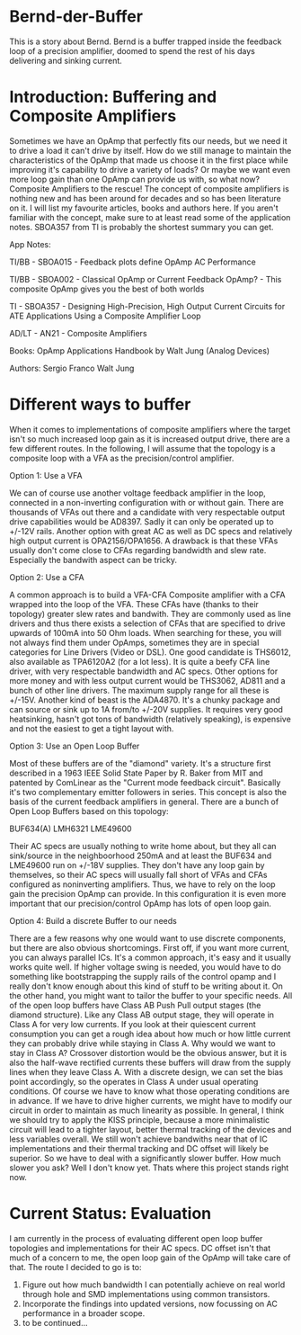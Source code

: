 # Bernd-der-Buffer
This is a story about Bernd. Bernd is a buffer trapped inside the feedback loop of a precision amplifier, doomed to spend the rest of his days delivering and sinking current.

# Introduction: Buffering and Composite Amplifiers

Sometimes we have an OpAmp that perfectly fits our needs, but we need it to drive a load it can't drive by itself. How do we still manage to maintain the characteristics of the OpAmp that made us choose it in the first place while improving it's capability to drive a variety of loads? Or maybe we want even more loop gain than one OpAmp can provide us with, so what now? Composite Amplifiers to the rescue! The concept of composite amplifiers is nothing new and has been around for decades and so has been literature on it. I will list my favourite articles, books and authors here. If you aren't familiar with the concept, make sure to at least read some of the application notes. SBOA357 from TI is probably the shortest summary you can get.

App Notes:

TI/BB - SBOA015 - Feedback plots define OpAmp AC Performance 

TI/BB - SBOA002 - Classical OpAmp or Current Feedback OpAmp? - This composite OpAmp gives you the best of both worlds

TI - SBOA357 - Designing High-Precision, High Output Current Circuits for ATE Applications Using a Composite Amplifier Loop

AD/LT - AN21 - Composite Amplifiers

Books:
OpAmp Applications Handbook by Walt Jung (Analog Devices)

Authors:
Sergio Franco
Walt Jung

# Different ways to buffer

When it comes to implementations of composite amplifiers where the target isn't so much increased loop gain as it is increased output drive, there are a few different routes. In the following, I will assume that the topology is a composite loop with a VFA as the precision/control amplifier.

Option 1: Use a VFA

We can of course use another voltage feedback amplifier in the loop, connected in a non-inverting configuration with or without gain. There are thousands of VFAs out there and a candidate with very respectable output drive capabilities would be AD8397. Sadly it can only be operated up to +/-12V rails. Another option with great AC as well as DC specs and relatively high output current is OPA2156/OPA1656. A drawback is that these VFAs usually don't come close to CFAs regarding bandwidth and slew rate. Especially the bandwith aspect can be tricky.

Option 2: Use a CFA

A common approach is to build a VFA-CFA Composite amplifier with a CFA wrapped into the loop of the VFA. These CFAs have (thanks to their topology) greater slew rates and bandwith. They are commonly used as line drivers and thus there exists a selection of CFAs that are specified to drive upwards of 100mA into 50 Ohm loads. When searching for these, you will not always find them under OpAmps, sometimes they are in special categories for Line Drivers (Video or DSL). One good candidate is THS6012, also available as TPA6120A2 (for a lot less). It is quite a beefy CFA line driver, with very respectable bandwidth and AC specs. Other options for more money and with less output current would be THS3062, AD811 and a bunch of other line drivers. The maximum supply range for all these is +/-15V. Another kind of beast is the ADA4870. It's a chunky package and can source or sink up to 1A from/to +/-20V supplies. It requires very good heatsinking, hasn't got tons of bandwidth (relatively speaking), is expensive and not the easiest to get a tight layout with.

Option 3: Use an Open Loop Buffer

Most of these buffers are of the "diamond" variety. It's a structure first described in a 1963 IEEE Solid State Paper by R. Baker from MIT and patented by ComLinear as the "Current mode feedback circuit". Basically it's two complementary emitter followers in series. This concept is also the basis of the current feedback amplifiers in general. There are a bunch of Open Loop Buffers based on this topology:

BUF634(A)
LMH6321
LME49600

Their AC specs are usually nothing to write home about, but they all can sink/source in the neighboorhood 250mA and at least the BUF634 and LME49600 run on +/-18V supplies. They don't have any loop gain by themselves, so their AC specs will usually fall short of VFAs and CFAs configured as noninverting amplifiers. Thus, we have to rely on the loop gain the precision OpAmp can provide. In this configuration it is even more important that our precision/control OpAmp has lots of open loop gain.

Option 4: Build a discrete Buffer to our needs

There are a few reasons why one would want to use discrete components, but there are also obvious shortcomings. First off, if you want more current, you can always parallel ICs. It's a common approach, it's easy and it usually works quite well. If higher voltage swing is needed, you would have to do something like bootstrapping the supply rails of the control opamp and I really don't know enough about this kind of stuff to be writing about it. On the other hand, you might want to tailor the buffer to your specific needs. All of the open loop buffers have Class AB Push Pull output stages (the diamond structure). Like any Class AB output stage, they will operate in Class A for very low currents. If you look at their quiescent current consumption you can get a rough idea about how much or how little current they can probably drive while staying in Class A. Why would we want to stay in Class A? Crossover distortion would be the obvious answer, but it is also the half-wave rectified currents these buffers will draw from the supply lines when they leave Class A. With a discrete design, we can set the bias point accordingly, so the operates in Class A under usual operating conditions. Of course we have to know what those operating conditions are in advance. If we have to drive higher currents, we might have to modify our circuit in order to maintain as much linearity as possible. In general, I think we should try to apply the KISS principle, because a more minimalistic circuit will lead to a tighter layout, better thermal tracking of the devices and less variables overall. We still won't achieve bandwiths near that of IC implementations and their thermal tracking and DC offset will likely be superior. So we have to deal with a significantly slower buffer. How much slower you ask? Well I don't know yet. Thats where this project stands right now.

# Current Status: Evaluation

I am currently in the process of evaluating different open loop buffer topologies and implementations for their AC specs. DC offset isn't that much of a concern to me, the open loop gain of the OpAmp will take care of that. The route I decided to go is to:

1. Figure out how much bandwidth I can potentially achieve on real world through hole and SMD implementations using common transistors.
2. Incorporate the findings into updated versions, now focussing on AC performance in a broader scope.
3. to be continued...
